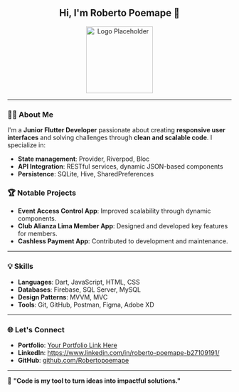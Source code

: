 <div align='center'> 
  <h2>Hi, I'm Roberto Poemape 👋</h2>
  <img src='https://via.placeholder.com/150' alt='Logo Placeholder' width='150'>
</div>

---

### 👨‍💻 About Me
I'm a **Junior Flutter Developer** passionate about creating **responsive user interfaces** and solving challenges through **clean and scalable code**. I specialize in:

- **State management**: Provider, Riverpod, Bloc  
- **API Integration**: RESTful services, dynamic JSON-based components  
- **Persistence**: SQLite, Hive, SharedPreferences  

### 🏆 Notable Projects
- **Event Access Control App**: Improved scalability through dynamic components.  
- **Club Alianza Lima Member App**: Designed and developed key features for members.  
- **Cashless Payment App**: Contributed to development and maintenance.

---

### 💡 Skills
- **Languages**: Dart, JavaScript, HTML, CSS  
- **Databases**: Firebase, SQL Server, MySQL  
- **Design Patterns**: MVVM, MVC  
- **Tools**: Git, GitHub, Postman, Figma, Adobe XD  

---

### 🌐 Let's Connect
- **Portfolio**: [Your Portfolio Link Here](#)  
- **LinkedIn**: https://www.linkedin.com/in/roberto-poemape-b27109191/
- **GitHub**: [github.com/Robertopoemape](https://github.com/Robertopoemape)  

---

💬 **"Code is my tool to turn ideas into impactful solutions."**
